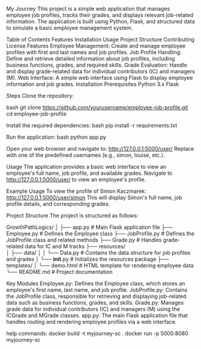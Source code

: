 My Journey
This project is a simple web application that manages employee job profiles, tracks their grades, and displays relevant job-related information. The application is built using Python, Flask, and structured data to simulate a basic employee management system.

Table of Contents
Features
Installation
Usage
Project Structure
Contributing
License
Features
Employee Management: Create and manage employee profiles with first and last names and job profiles.
Job Profile Handling: Define and retrieve detailed information about job profiles, including business functions, grades, and required skills.
Grade Evaluation: Handle and display grade-related data for individual contributors (IC) and managers (M).
Web Interface: A simple web interface using Flask to display employee information and job grades.
Installation
Prerequisites
Python 3.x
Flask

Steps
Clone the repository:

bash
git clone https://github.com/yourusername/employee-job-profile.git
cd employee-job-profile

Install the required dependencies:
bash
pip install -r requirements.txt

Run the application:
bash
python app.py

Open your web browser and navigate to:
http://127.0.0.1:5000/user/<username>
Replace <username> with one of the predefined usernames (e.g., simon, louise, etc.).

Usage
The application provides a basic web interface to view an employee's full name, job profile, and available grades.
Navigate to http://127.0.0.1:5000/user/<username> to view an employee's profile.

Example Usage
To view the profile of Simon Kaczmarek:
http://127.0.0.1:5000/user/simon
This will display Simon's full name, job profile details, and corresponding grades.

Project Structure
The project is structured as follows:

GrowthPathLogics/
│
├── app.py                    # Main Flask application file
├── Employee.py               # Defines the Employee class
├── JobProfile.py             # Defines the JobProfile class and related methods
├── Grade.py                  # Handles grade-related data for IC and M tracks
├── resources/                
│   ├── data/
│   │   └── Data.py           # Contains the data structure for job profiles and grades
│   └── __init__.py           # Initializes the resources package
├── templates/
│   └── demo.html             # HTML template for rendering employee data
└── README.md                 # Project documentation

Key Modules
Employee.py: Defines the Employee class, which stores an employee's first name, last name, and job profile.
JobProfile.py: Contains the JobProfile class, responsible for retrieving and displaying job-related data such as business functions, grades, and skills.
Grade.py: Manages grade data for individual contributors (IC) and managers (M) using the ICGrade and MGrade classes.
app.py: The main Flask application file that handles routing and rendering employee profiles via a web interface.

help commands:
docker build -t myjourney-sc .
docker run -p 5000:8080 myjourney-sc
